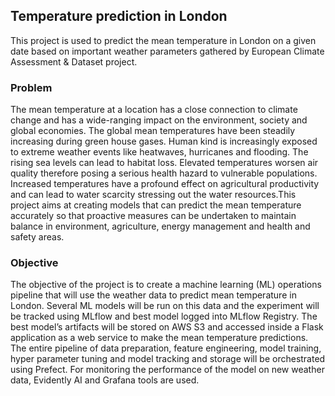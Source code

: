 ## Temperature prediction in London
This project is used to predict the mean temperature in London on a given date based on important weather parameters gathered by European Climate Assessment & Dataset project.

### Problem
The mean temperature at a location has a close connection to climate change and has a wide-ranging impact on the environment, society and global economies. The global mean temperatures have been steadily increasing during green house gases. Human kind is increasingly exposed to extreme weather events like heatwaves, hurricanes and flooding. The rising sea levels can lead to habitat loss. Elevated temperatures worsen air quality therefore posing a serious health hazard to vulnerable populations. Increased temperatures have a profound effect on agricultural productivity and can lead to water scarcity stressing out the water resources.This project aims at creating models that can predict the mean temperature accurately so that proactive measures can be undertaken to maintain balance in environment, agriculture, energy management and health and safety areas.

### Objective
The objective of the project is to create a machine learning (ML) operations pipeline that will use the weather data to predict mean temperature in London. Several ML models will be run on this data and the experiment will be tracked using MLflow and best model logged into MLflow Registry. The best model’s artifacts will be stored on AWS S3 and accessed inside a Flask application as a web service  to make the mean temperature predictions. The entire pipeline of data preparation, feature engineering, model training, hyper parameter tuning and model tracking and storage will be orchestrated using Prefect. For monitoring the performance of the model on new weather data, Evidently AI and Grafana tools are used.

